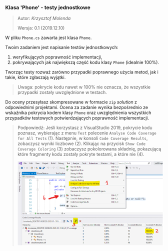 ### Klasa 'Phone' - testy jednostkowe

> Autor: _Krzysztof Molenda_
>
> Wersja: 0.1 (2019.12.10)

W pliku `Phone.cs` zawarta jest klasa `Phone`.

Twoim zadaniem jest napisanie testów jednostkowych:

1. weryfikujących poprawność implementacji,
2. pokrywających jak największą część kodu klasy `Phone` (idealnie 100%).

Tworząc testy rozważ zarówno przypadki poprawnego użycia metod, jak i takie, które zgłaszają wyjątki.

> Uwaga: pokrycie kodu nawet w 100% nie oznacza, że wszystkie przypadki zostały uwzględnione w testach.

Do oceny przesyłasz skompresowane w formacie `zip` _solution_ z odpowiednimi projektami. Ocena za zadanie wynika bezpośrednio ze wskaźnika pokrycia kodem klasy `Phone` oraz uwzględnienia wszystkich przypadków testowych potwierdzających poprawność implementacji.

> Podpowiedź: Jeśli korzystasz z VisualStudio 2019, pokrycie kodu poznasz, wybierając z menu `Test` polecenie `Analyse Code Coverage for All Tests` (1). Następnie, w konsoli `Code Coverage Results`, zobaczysz wyniki liczbowe (2). Klikając na przycisk `Show Code Coverage Coloring` (3) zobaczysz pokolorowana składnię, pokazującą które fragmenty kodu zostały pokryte testami, a które nie (4).
>
> ![Code Coverage Results](UnitTestCoveragePhoneClass.png)
